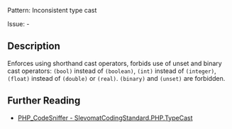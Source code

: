 Pattern: Inconsistent type cast

Issue: -

## Description

Enforces using shorthand cast operators, forbids use of unset and binary cast operators: `(bool)` instead of `(boolean)`, `(int)` instead of `(integer)`, `(float)` instead of `(double)` or `(real)`. `(binary)` and `(unset)` are forbidden.

## Further Reading

* [PHP_CodeSniffer - SlevomatCodingStandard.PHP.TypeCast](https://github.com/slevomat/coding-standard/blob/master/doc/php.md#slevomatcodingstandardphptypecast-)